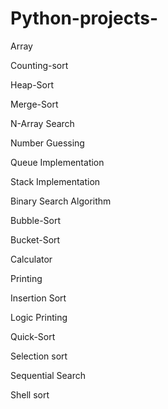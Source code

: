 # Python-projects-

Array

Counting-sort

Heap-Sort

Merge-Sort

N-Array Search

Number Guessing

Queue Implementation

Stack Implementation

Binary Search Algorithm

Bubble-Sort

Bucket-Sort

Calculator

Printing

Insertion Sort

Logic Printing

Quick-Sort

Selection sort

Sequential Search

Shell sort
